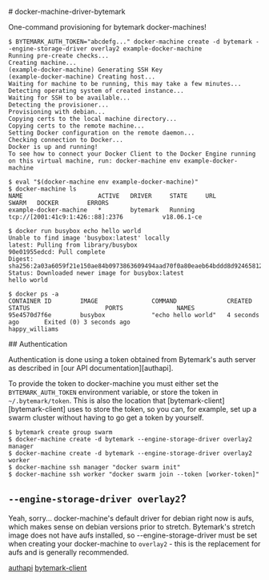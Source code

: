 # docker-machine-driver-bytemark

One-command provisioning for bytemark docker-machines!

```console
$ BYTEMARK_AUTH_TOKEN="abcdefg..." docker-machine create -d bytemark --engine-storage-driver overlay2 example-docker-machine
Running pre-create checks...
Creating machine...
(example-docker-machine) Generating SSH Key
(example-docker-machine) Creating host...
Waiting for machine to be running, this may take a few minutes...
Detecting operating system of created instance...
Waiting for SSH to be available...
Detecting the provisioner...
Provisioning with debian...
Copying certs to the local machine directory...
Copying certs to the remote machine...
Setting Docker configuration on the remote daemon...
Checking connection to Docker...
Docker is up and running!
To see how to connect your Docker Client to the Docker Engine running on this virtual machine, run: docker-machine env example-docker-machine

$ eval "$(docker-machine env example-docker-machine)"
$ docker-machine ls
NAME                     ACTIVE   DRIVER     STATE     URL                                SWARM   DOCKER        ERRORS
example-docker-machine   *        bytemark   Running   tcp://[2001:41c9:1:426::88]:2376           v18.06.1-ce

$ docker run busybox echo hello world
Unable to find image 'busybox:latest' locally
latest: Pulling from library/busybox
90e01955edcd: Pull complete
Digest: sha256:2a03a6059f21e150ae84b0973863609494aad70f0a80eaeb64bddd8d92465812
Status: Downloaded newer image for busybox:latest
hello world

$ docker ps -a
CONTAINER ID        IMAGE               COMMAND              CREATED             STATUS                     PORTS               NAMES
95e4570d7f6e        busybox             "echo hello world"   4 seconds ago       Exited (0) 3 seconds ago                       happy_williams
```

## Authentication

Authentication is done using a token obtained from Bytemark's auth server as
described in [our API documentation][authapi].

To provide the token to docker-machine you must either set the
`BYTEMARK_AUTH_TOKEN` environment variable, or store the token in
`~/.bytemark/token`. This is also the location that
[bytemark-client][bytemark-client] uses to store the token, so you can, for
example, set up a swarm cluster without having to go get a token by yourself.

```console
$ bytemark create group swarm
$ docker-machine create -d bytemark --engine-storage-driver overlay2 manager
$ docker-machine create -d bytemark --engine-storage-driver overlay2 worker
$ docker-machine ssh manager "docker swarm init"
$ docker-machine ssh worker "docker swarm join --token [worker-token]"
```

## `--engine-storage-driver overlay2`?

Yeah, sorry... docker-machine's default driver for debian right now is aufs,
which makes sense on debian versions prior to stretch. Bytemark's stretch image
does not have aufs installed, so --engine-storage-driver must be set when
creating your docker-machine to `overlay2` - this is the replacement for aufs
and is generally recommended.

[authapi](https://docs.bytemark.co.uk/article/about-the-cloud-server-api/#authentication)
[bytemark-client](https://github.com/BytemarkHosting/bytemark-client)
